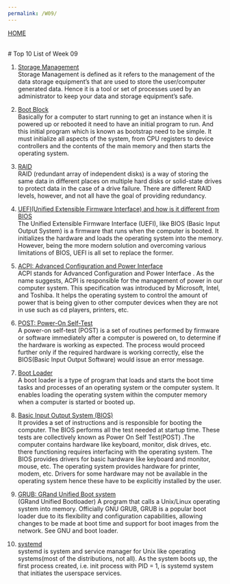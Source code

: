 ```yaml
--- 
permalink: /W09/ 
--- 
```

[HOME](../) 

<br>
# Top 10 List of Week 09

1. [Storage Management](https://www.geeksforgeeks.org/storage-management/)<br>
Storage Management is defined as it refers to the management of the data storage equipment’s that are used to store the user/computer generated data. Hence it is a tool or set of processes used by an administrator to keep your data and storage equipment’s safe.

2. [Boot Block](https://www.geeksforgeeks.org/boot-block-in-operating-system/)<br> 
Basically for a computer to start running to get an instance when it is powered up or rebooted it need to have an initial program to run. And this initial program which is known as bootstrap need to be simple. It must initialize all aspects of the system, from CPU registers to device controllers and the contents of the main memory and then starts the operating system. 

3. [RAID](https://searchstorage.techtarget.com/definition/RAID)<br> 
RAID (redundant array of independent disks) is a way of storing the same data in different places on multiple hard disks or solid-state drives to protect data in the case of a drive failure. There are different RAID levels, however, and not all have the goal of providing redundancy.

4. [UEFI(Unified Extensible Firmware Interface) and how is it different from BIOS](https://www.geeksforgeeks.org/uefiunified-extensible-firmware-interface-and-how-is-it-different-from-bios/)<br>
The Unified Extensible Firmware Interface (UEFI), like BIOS (Basic Input Output System) is a firmware that runs when the computer is booted. It initializes the hardware and loads the operating system into the memory. However, being the more modern solution and overcoming various limitations of BIOS, UEFI is all set to replace the former.

5. [ACPI: Advanced Configuration and Power Interface](https://www.geeksforgeeks.org/acpi-full-form/)<br> 
ACPI stands for Advanced Configuration and Power Interface . As the name suggests, ACPI is responsible for the management of power in our computer system. This specification was introduced by Microsoft, Intel, and Toshiba. It helps the operating system to control the amount of power that is being given to other computer devices when they are not in use such as cd players, printers, etc.

6. [POST: Power-On Self-Test](https://www.geeksforgeeks.org/what-is-postpower-on-self-test/)<br> 
A power-on self-test (POST) is a set of routines performed by firmware or software immediately after a computer is powered on, to determine if the hardware is working as expected. The process would proceed further only if the required hardware is working correctly, else the BIOS(Basic Input Output Software) would issue an error message.

7. [Boot Loader](https://www.techopedia.com/definition/3324/boot-loader)<br> 
A boot loader is a type of program that loads and starts the boot time tasks and processes of an operating system or the computer system. It enables loading the operating system within the computer memory when a computer is started or booted up.

8. [Basic Input Output System (BIOS)](https://www.geeksforgeeks.org/introduction-of-basic-input-output-system-bios/)<br>
It provides a set of instructions and is responsible for booting the computer. The BIOS performs all the test needed at startup time. These tests are collectively known as Power On Self Test(POST) .The computer contains hardware like keyboard, monitor, disk drives, etc. there functioning requires interfacing with the operating system. The BIOS provides drivers for basic hardware like keyboard and monitor, mouse, etc. The operating system provides hardware for printer, modem, etc. Drivers for some hardware may not be available in the operating system hence these have to be explicitly installed by the user.

9. [GRUB: GRand Unified Boot system](https://www.geeksforgeeks.org/concept-behind-multiple-booting-guide/)<br> 
(GRand Unified Bootloader) A program that calls a Unix/Linux operating system into memory. Officially GNU GRUB, GRUB is a popular boot loader due to its flexibility and configuration capabilities, allowing changes to be made at boot time and support for boot images from the network. See GNU and boot loader.

10. [systemd](https://www.geeksforgeeks.org/systemctl-in-unix/)<br>
systemd is system and service manager for Unix like operating systems(most of the distributions, not all). As the system boots up, the first process created, i.e. init process with PID = 1, is systemd system that initiates the userspace services.
